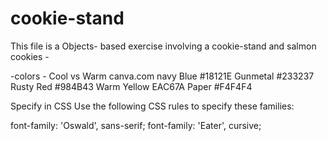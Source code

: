 # cookie-stand

This file is a Objects- based exercise involving a cookie-stand and salmon cookies - 



-colors -
Cool vs Warm canva.com
navy Blue #18121E
Gunmetal #233237
Rusty Red #984B43
Warm Yellow EAC67A
Paper #F4F4F4

<link href="https://fonts.googleapis.com/css?family=Eater|Oswald" rel="stylesheet">
Specify in CSS
Use the following CSS rules to specify these families:

font-family: 'Oswald', sans-serif;
font-family: 'Eater', cursive;



